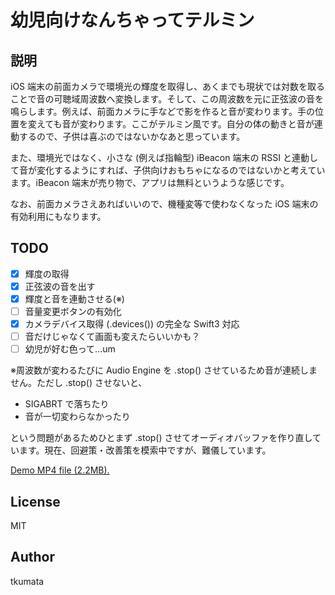 # 幼児向けなんちゃってテルミン

## 説明

iOS 端末の前面カメラで環境光の輝度を取得し、あくまでも現状では対数を取ることで音の可聴域周波数へ変換します。そして、この周波数を元に正弦波の音を鳴らします。例えば、前面カメラに手などで影を作ると音が変わります。手の位置を変えても音が変わります。ここがテルミン風です。自分の体の動きと音が連動するので、子供は喜ぶのではないかなあと思っています。

また、環境光ではなく、小さな (例えば指輪型) iBeacon 端末の RSSI と連動して音が変化するようにすれば、子供向けおもちゃになるのではないかと考えています。iBeacon 端末が売り物で、アプリは無料というような感じです。

なお、前面カメラさえあればいいので、機種変等で使わなくなった iOS 端末の有効利用にもなります。


## TODO

- [x] 輝度の取得
- [x] 正弦波の音を出す
- [x] 輝度と音を連動させる(※)
- [ ] 音量変更ボタンの有効化
- [x] カメラデバイス取得 (.devices()) の完全な Swift3 対応
- [ ] 音だけじゃなくて画面も変えたらいいかも？
- [ ] 幼児が好む色って...um

※周波数が変わるたびに Audio Engine を .stop() させているため音が連続しません。ただし .stop() させないと、

- SIGABRT で落ちたり
- 音が一切変わらなかったり

という問題があるためひとまず .stop() させてオーディオバッファを作り直しています。現在、回避策・改善策を模索中ですが、難儀しています。

[Demo MP4 file (2.2MB).](./IMG_0140.mp4)


## License

MIT


## Author

tkumata
